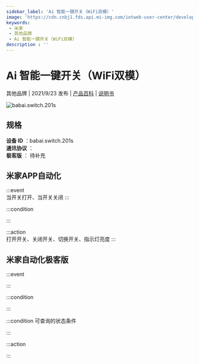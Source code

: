 ```yaml
---
sidebar_label: 'Ai 智能一键开关（WiFi双模）'
image: 'https://cdn.cnbj1.fds.api.mi-img.com/iotweb-user-center/developer_1679069420721K8QN5Adq.png?GalaxyAccessKeyId=AKVGLQWBOVIRQ3XLEW&Expires=9223372036854775807&Signature=MjIN23FnRSwyC5yUFVP9/TmbxFM='
keywords: 
 - 米家
 - 其他品牌
 - Ai 智能一键开关（WiFi双模）
description : ''
---
```

# Ai 智能一键开关（WiFi双模）

其他品牌 | 2021/9/23 发布 | [产品百科](https://home.mi.com/webapp/content/baike/product/index.html?model=babai.switch.201s/) | [说明书](https://home.mi.com/views/introduction.html?model=babai.switch.201s&region=cn)

![babai.switch.201s](https://cdn.cnbj1.fds.api.mi-img.com/iotweb-user-center/developer_1679069420721K8QN5Adq.png?GalaxyAccessKeyId=AKVGLQWBOVIRQ3XLEW&Expires=9223372036854775807&Signature=MjIN23FnRSwyC5yUFVP9/TmbxFM=)

## 规格  
> 
**设备 ID** ：babai.switch.201s  
**通讯协议** ：  
**极客版**  ： 待补充 


## 米家APP自动化  

:::event  
当开关打开、当开关关闭
:::

:::condition  

:::

:::action   
打开开关、关闭开关、切换开关、指示灯亮度
:::

## 米家自动化极客版  

:::event  

:::

:::condition  

:::

:::condition 可查询的状态条件  

:::

:::action  

:::

        
